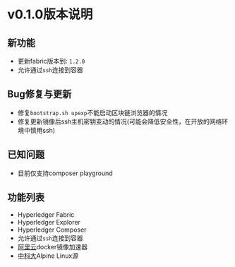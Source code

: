 # v0.1.0版本说明

## 新功能

- 更新fabric版本到: `1.2.0`
- 允许通过`ssh`连接到容器

## Bug修复与更新

- 修复`bootstrap.sh upexp`不能启动区块链浏览器的情况
- 修复更新镜像后ssh主机密钥变动的情况(可能会降低安全性，在开放的网络环境中慎用ssh)

## 已知问题

- 目前仅支持composer playground

## 功能列表

- Hyperledger Fabric
- Hyperledger Explorer
- Hyperledger Composer
- 允许通过`ssh`连接到容器
- [阿里云]docker镜像加速器
- [中科大]Alpine Linux源

[阿里云]: https://www.aliyun.com
[中科大]: https://mirrors.ustc.edu.cn